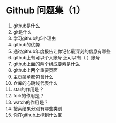 # Github 问题集（1）
1. github是什么
2. git是什么
3. 学习github的5个理由
4. github的优势
5. 通过github年度报告让你记忆最深刻的信息有哪些
6. github上有可以个人账号 还可以有（  ）账号
7. github上面的两个组成要素是什么
8. github上两个重要页面
9. 主页菜单都包含什么
10. 仓库的心跳线代表什么
11. star的作用是？
11. fork的作用是？
11. watch的作用是？
12. 搜索结果分别有哪些类别
13. 你在github上挖到什么宝
